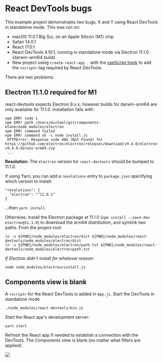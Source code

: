 # React DevTools bugs

This example project demonstrates two bugs, X and Y using React DevTools in standalone mode. This was run on:
* macOS 11.0.1 Big Sur, on an Apple Silicon (M1) chip
* Safari 14.0.1
* React 17.0.1
* React DevTools 4.10.1,  running in standalone mode via Electron 11.1.0 (darwin-arm64 build)
* New project using `create-react-app .` with the [useScript hook](https://usehooks.com/useScript/) to add the `<script>` tag required by React DevTools.

There are two problems:

## Electron 11.1.0 required for M1
react-devtools expects Electron 9.x.x; however builds for darwin-arm64 are only available for 11.1.0. Installation fails with:

```
npm ERR! code 1
npm ERR! path /Users/michael/git/components-blank/node_modules/electron
npm ERR! command failed
npm ERR! command sh -c node install.js
 HTTPError: Response code 404 (Not Found) for https://github.com/electron/electron/releases/download/v9.4.0/electron-v9.4.0-darwin-arm64.zip
 ...
 ```

**Resolution:** The `electron` version  for `react-devtools` should be bumped to 11.1.0.

If using Yarn, you can add a `resolutions` entry to `package.json` specifying which version to install:
```
"resolutions": {
  "electron": "^11.0.1"
}
```
...then `yarn install`.

Otherwise, install the Electron package at 11.1.0 (`npm install --save-dev electron@11.1.0`) to download the arm64 distribution, and symlink two paths. From the project root:
```
ln -s ${PWD}/node_modules/electron/dist ${PWD}/node_modules/react-devtools/node_modules/electron/dist
ln -s ${PWD}/node_modules/electron/path.txt ${PWD}/node_modules/react-devtools/node_modules/electron/path.txt
```
_If Electron didn't install for whatever reason:_
```
node node_modules/electron/install.js
```

## Components view is blank
A `<script>` for the React DevTools is added in `App.js`. Start the DevTools in standalone mode

```
./node_modules/react-devtools/bin.js
```

Start the React app's development server:

```
yarn start
```

Refresh the React app if needed to establish a connection with the DevTools. The _Components_ view is blank (no matter what filters are applied):

![](blank-components-react-devtools.gif)
